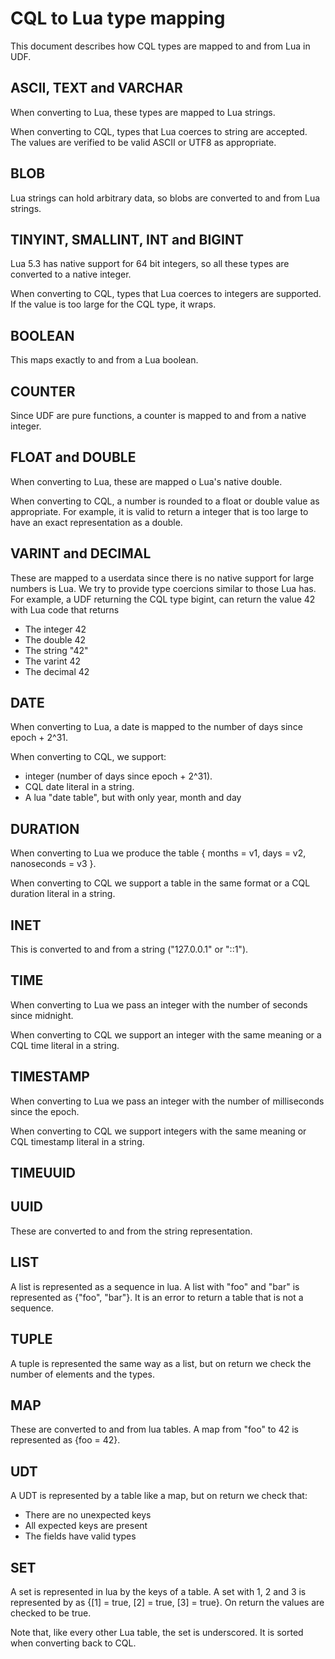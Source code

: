 # CQL to Lua type mapping

This document describes how CQL types are mapped to and from Lua in UDF.

## ASCII, TEXT and VARCHAR

When converting to Lua, these types are mapped to Lua strings.

When converting to CQL, types that Lua coerces to string are
accepted. The values are verified to be valid ASCII or UTF8 as
appropriate.

## BLOB

Lua strings can hold arbitrary data, so blobs are converted to and
from Lua strings.

## TINYINT, SMALLINT, INT and BIGINT

Lua 5.3 has native support for 64 bit integers, so all these types are
converted to a native integer.

When converting to CQL, types that Lua coerces to integers are
supported. If the value is too large for the CQL type, it wraps.

## BOOLEAN

This maps exactly to and from a Lua boolean.

## COUNTER

Since UDF are pure functions, a counter is mapped to and from a native
integer.

## FLOAT and DOUBLE

When converting to Lua, these are mapped o Lua's native double.

When converting to CQL, a number is rounded to a float or double value
as appropriate. For example, it is valid to return a integer that is
too large to have an exact representation as a double.

## VARINT and DECIMAL

These are mapped to a userdata since there is no native support for
large numbers is Lua. We try to provide type coercions similar to
those Lua has. For example, a UDF returning the CQL type bigint, can
return the value 42 with Lua code that returns

* The integer 42
* The double 42
* The string "42"
* The varint 42
* The decimal 42

## DATE

When converting to Lua, a date is mapped to the number of days since
epoch + 2^31.

When converting to CQL, we support:
* integer (number of days since epoch + 2^31).
* CQL date literal in a string.
* A lua "date table", but with only year, month and day

## DURATION

When converting to Lua we produce the table { months = v1, days = v2, nanoseconds = v3 }.

When converting to CQL we support a table in the same format or a CQL
duration literal in a string.

## INET

This is converted to and from a string ("127.0.0.1" or "::1").

## TIME

When converting to Lua we pass an integer with the number of seconds
since midnight.

When converting to CQL we support an integer with the same meaning or
a CQL time literal in a string.

## TIMESTAMP

When converting to Lua we pass an integer with the number of
milliseconds since the epoch.

When converting to CQL we support integers with the same meaning or
CQL timestamp literal in a string.

## TIMEUUID
## UUID

These are converted to and from the string representation.

## LIST

A list is represented as a sequence in lua. A list with "foo" and
"bar" is represented as {"foo", "bar"}. It is an error to return a
table that is not a sequence.

## TUPLE

A tuple is represented the same way as a list, but on return we check
the number of elements and the types.

## MAP

These are converted to and from lua tables. A map from "foo" to 42 is
represented as {foo = 42}.

## UDT

A UDT is represented by a table like a map, but on return we check
that:
* There are no unexpected keys
* All expected keys are present
* The fields have valid types

## SET

A set is represented in lua by the keys of a table. A set with 1, 2
and 3 is represented by as {[1] = true, [2] = true, [3] = true}. On
return the values are checked to be true.

Note that, like every other Lua table, the set is underscored. It is
sorted when converting back to CQL.
